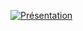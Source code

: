 [![Présentation](https://img.youtube.com/vi/YGlpJ0gXBp8/maxresdefault.jpg)](https://www.youtube.com/watch?v=YGlpJ0gXBp8)
